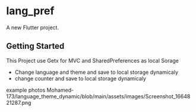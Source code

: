 # lang_pref

A new Flutter project.

## Getting Started
  This Project use Getx for MVC and SharedPreferences as local Sorage<br />
  
  * Change language and theme  and save to local storage dynamicaly
  * change counter and save to local storage dynamicaly
  
example photos
<img>Mohamed-173/language_theme_dynamic/blob/main/assets/images/Screenshot_1664821287.png</img>